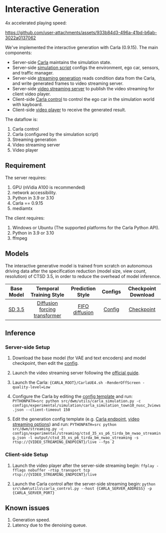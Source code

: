 # Interactive Generation

4x accelerated playing speed:

https://github.com/user-attachments/assets/933b84d3-496a-41bd-b6ab-3022a0137062

We've implemented the interactive generation with Carla (0.9.15). The main components:

* Server-side [Carla](https://carla.org/) maintains the simulation state.
* Server-side [simulation script](../src/dwm/utils/carla_simulation.py) configs the environment, ego car, sensors, and traffic manager.
* Server-side [streaming generation](../src/dwm/streaming.py) reads condition data from the Carla, and write generated frames to video streaming server.
* Server-side [video streaming server](https://github.com/bluenviron/mediamtx) to publish the video streaming for client video player.
* Client-side [Carla control](../src/dwm/utils/carla_control.py) to control the ego car in the simulation world with kayboard.
* Client-side [video player](https://ffmpeg.org/) to receive the generated result.

The dataflow is:

1. Carla control
2. Carla (configured by the simulation script)
3. Streaming generation
4. Video streaming server
5. Video player

## Requirement

The server requires:

1. GPU (nVidia A100 is recommended)
2. network accessibility.
3. Python in 3.9 or 3.10
4. Carla == 0.9.15
5. mediamtx

The client requires:
1. Windows or Ubuntu (The supported platforms for the Carla Python API).
2. Python in 3.9 or 3.10
3. ffmpeg

## Models

The interactive generative model is trained from scratch on autonomous driving data after the specification reduction (model size, view count, resolution) of CTSD 3.5, in order to reduce the overhead of model inference.

| Base Model | Temporal Training Style | Prediction Style | Configs | Checkpoint Download |
| :-: | :-: | :-: | :-: | :-: |
| [SD 3.5](https://huggingface.co/stabilityai/stable-diffusion-3.5-medium) | [Diffusion forcing transformer](https://arxiv.org/abs/2502.06764) | [FIFO diffusion](https://arxiv.org/abs/2405.11473) | [Config](../configs/experimental/multi_datasets/ctsd_35_xs_p6_tirda_bm_nwao.json) | [Checkpoint](http://103.237.29.236:10030/ctsd_35_xs_p6_tirda_bm_nwao_60k.pth) |

## Inference

### Server-side Setup

1. Download the base model (for VAE and text encoders) and model checkpoint, then edit the [config](../configs/experimental/streaming/ctsd_35_xs_p6_tirda_bm_nwao_streaming.json#L168).

2. Launch the video streaming server following the [official guide](https://github.com/bluenviron/mediamtx?tab=readme-ov-file#installation).

3. Launch the Carla: `{CARLA_ROOT}/CarlaUE4.sh -RenderOffScreen -quality-level=Low`

4. Configure the Carla by editing the [config template](../configs/experimental/simulation/carla_simulation_town10_nusc_3views.json) and run: `PYTHONPATH=src python src/dwm/utils/carla_simulation.py -c configs/experimental/simulation/carla_simulation_town10_nusc_3views.json --client-timeout 150`

5. Edit the generation config template (e.g. [Carla endpoint](../configs/experimental/streaming/ctsd_35_xs_p6_tirda_bm_nwao_streaming.json#L7), [video streaming options](../configs/experimental/streaming/ctsd_35_xs_p6_tirda_bm_nwao_streaming.json#L268)) and run: `PYTHONPATH=src python src/dwm/streaming.py -c configs/experimental/streaming/ctsd_35_xs_p6_tirda_bm_nwao_streaming.json -l output/ctsd_35_xs_p6_tirda_bm_nwao_streaming -s rtsp://{VIDEO_STREAMING_ENDPOINT}/live --fps 2`

### Client-side Setup

1. Launch the video player after the server-side streaming begin: `ffplay -fflags nobuffer -rtsp_transport tcp rtsp://{VIDEO_STREAMING_ENDPOINT}/live`

2. Launch the Carla control after the server-side streaming begin: `python src\dwm\utils\carla_control.py --host {CARLA_SERVER_ADDRESS} -p {CARLA_SERVER_PORT}`

## Known issues

1. Generation speed.
2. Latency due to the denoising queue.
